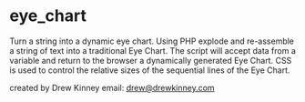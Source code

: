 eye_chart
========

Turn a string into a dynamic eye chart.
Using PHP explode and re-assemble a string of text into a traditional Eye Chart.
The script will accept data from a variable and return to the browser a dynamically generated Eye Chart.
CSS is used to control the relative sizes of the sequential lines of the Eye Chart.

created by Drew Kinney
email: drew@drewkinney.com
